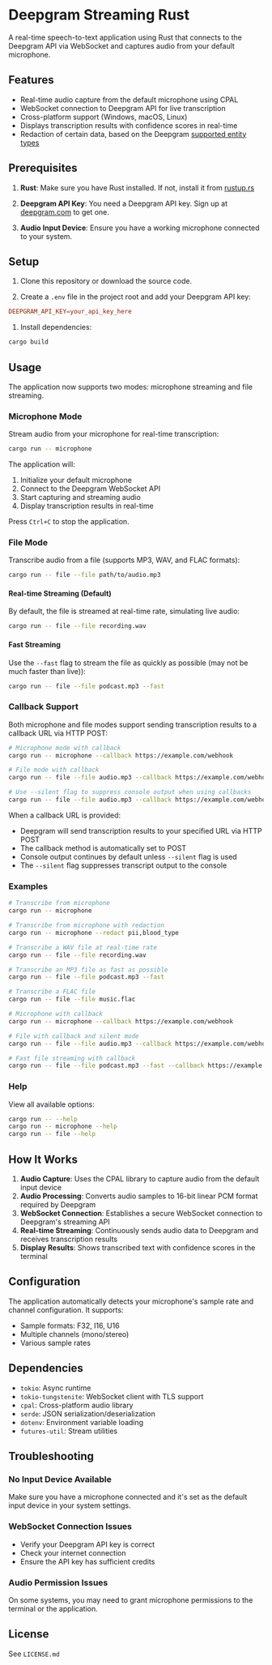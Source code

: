# Deepgram Streaming Rust

A real-time speech-to-text application using Rust that connects to the Deepgram API via WebSocket and captures audio from your default microphone.

## Features

- Real-time audio capture from the default microphone using CPAL
- WebSocket connection to Deepgram API for live transcription
- Cross-platform support (Windows, macOS, Linux)
- Displays transcription results with confidence scores in real-time
- Redaction of certain data, based on the Deepgram [supported entity types](https://developers.deepgram.com/docs/supported-entity-types)

## Prerequisites

1. **Rust**: Make sure you have Rust installed. If not, install it from [rustup.rs](https://rustup.rs/)

2. **Deepgram API Key**: You need a Deepgram API key. Sign up at [deepgram.com](https://deepgram.com) to get one.

3. **Audio Input Device**: Ensure you have a working microphone connected to your system.

## Setup

1. Clone this repository or download the source code.

2. Create a `.env` file in the project root and add your Deepgram API key:

```toml
DEEPGRAM_API_KEY=your_api_key_here
```

1. Install dependencies:

```bash
cargo build
```

## Usage

The application now supports two modes: microphone streaming and file streaming.

### Microphone Mode

Stream audio from your microphone for real-time transcription:

```bash
cargo run -- microphone
```

The application will:

1. Initialize your default microphone
2. Connect to the Deepgram WebSocket API
3. Start capturing and streaming audio
4. Display transcription results in real-time

Press `Ctrl+C` to stop the application.

### File Mode

Transcribe audio from a file (supports MP3, WAV, and FLAC formats):

```bash
cargo run -- file --file path/to/audio.mp3
```

#### Real-time Streaming (Default)

By default, the file is streamed at real-time rate, simulating live audio:

```bash
cargo run -- file --file recording.wav
```

#### Fast Streaming

Use the `--fast` flag to stream the file as quickly as possible (may not be much faster than live)):

```bash
cargo run -- file --file podcast.mp3 --fast
```

### Callback Support

Both microphone and file modes support sending transcription results to a callback URL via HTTP POST:

```bash
# Microphone mode with callback
cargo run -- microphone --callback https://example.com/webhook

# File mode with callback
cargo run -- file --file audio.mp3 --callback https://example.com/webhook

# Use --silent flag to suppress console output when using callbacks
cargo run -- file --file audio.mp3 --callback https://example.com/webhook --silent
```

When a callback URL is provided:

- Deepgram will send transcription results to your specified URL via HTTP POST
- The callback method is automatically set to POST
- Console output continues by default unless `--silent` flag is used
- The `--silent` flag suppresses transcript output to the console

### Examples

```bash
# Transcribe from microphone
cargo run -- microphone

# Transcribe from microphone with redaction
cargo run -- microphone --redact pii,blood_type

# Transcribe a WAV file at real-time rate
cargo run -- file --file recording.wav

# Transcribe an MP3 file as fast as possible
cargo run -- file --file podcast.mp3 --fast

# Transcribe a FLAC file
cargo run -- file --file music.flac

# Microphone with callback
cargo run -- microphone --callback https://example.com/webhook

# File with callback and silent mode
cargo run -- file --file audio.mp3 --callback https://example.com/webhook --silent

# Fast file streaming with callback
cargo run -- file --file podcast.mp3 --fast --callback https://example.com/webhook
```

### Help

View all available options:

```bash
cargo run -- --help
cargo run -- microphone --help
cargo run -- file --help
```

## How It Works

1. **Audio Capture**: Uses the CPAL library to capture audio from the default input device
2. **Audio Processing**: Converts audio samples to 16-bit linear PCM format required by Deepgram
3. **WebSocket Connection**: Establishes a secure WebSocket connection to Deepgram's streaming API
4. **Real-time Streaming**: Continuously sends audio data to Deepgram and receives transcription results
5. **Display Results**: Shows transcribed text with confidence scores in the terminal

## Configuration

The application automatically detects your microphone's sample rate and channel configuration. It supports:

- Sample formats: F32, I16, U16
- Multiple channels (mono/stereo)
- Various sample rates

## Dependencies

- `tokio`: Async runtime
- `tokio-tungstenite`: WebSocket client with TLS support
- `cpal`: Cross-platform audio library
- `serde`: JSON serialization/deserialization
- `dotenv`: Environment variable loading
- `futures-util`: Stream utilities

## Troubleshooting

### No Input Device Available

Make sure you have a microphone connected and it's set as the default input device in your system settings.

### WebSocket Connection Issues

- Verify your Deepgram API key is correct
- Check your internet connection
- Ensure the API key has sufficient credits

### Audio Permission Issues

On some systems, you may need to grant microphone permissions to the terminal or the application.

## License

See `LICENSE.md`
